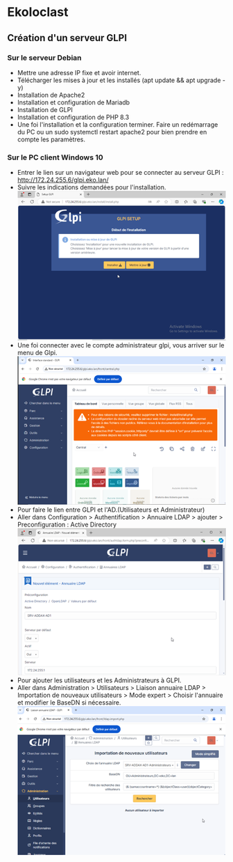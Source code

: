 # Ekoloclast

## Création d'un serveur GLPI
### Sur le serveur Debian
- Mettre une adresse IP fixe et avoir internet.
- Télécharger les mises à jour et les installés (apt update && apt upgrade -y)
- Installation de Apache2
- Installation et configuration de Mariadb
- Installation de GLPI
- Installation et configuration de PHP 8.3
- Une foi l'installation et la configuration terminer. Faire un redémarrage du PC ou un sudo systemctl restart apache2 pour bien prendre en compte les paramètres.

### Sur le PC client Windows 10
- Entrer le lien sur un navigateur web pour se connecter au serveur GLPI : http://172.24.255.6/glpi.eko.lan/
- Suivre les indications demandées pour l'installation.
![GLPI installation](/Ressources/S03_GlpiInstallation.png)
- Une foi connecter avec le compte administrateur glpi, vous arriver sur le menu de Glpi.
![GLPI menu](/Ressources/S03_GlpiMenu.png)
- Pour faire le lien entre GLPI et l'AD.(Utilisateurs et Administrateur)
- Aller dans Configuration > Authentification > Annuaire LDAP > ajouter > Preconfiguration : Active Directory
![GLPI annuaire](/Ressources/S03_GlpiAnnuaireLDPA.png)
- Pour ajouter les utilisateurs et les Administrateurs à GLPI.
- Aller dans Administration > Utilisateurs > Liaison annuaire LDAP > Importation de nouveaux utilisateurs > Mode expert > Choisir l'annuaire et modifier le BaseDN si nécessaire.
![GLPI ajout](/Ressources/S03_GlpiAjoutDesUtilisateursetAdmin.png)
